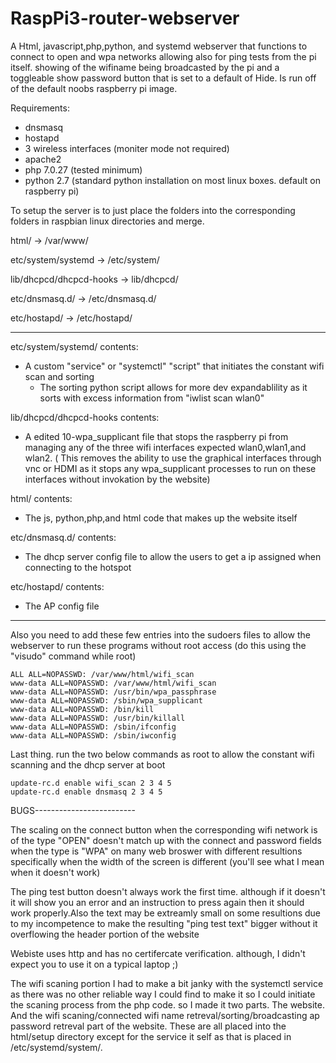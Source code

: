 # RaspPi3-router-webserver
A Html, javascript,php,python, and systemd webserver that functions to connect to open and wpa networks allowing also for ping 
tests from the pi itself. showing of the wifiname being broadcasted by the pi and a toggleable show password button that is set 
to a default of Hide. Is run off of the default noobs raspberry pi image.

Requirements:
  - dnsmasq
  - hostapd
  - 3 wireless interfaces (moniter mode not required)
  - apache2
  - php 7.0.27 (tested minimum)
  - python 2.7 (standard python installation on most linux boxes. default on raspberry pi)


To setup the server is to just place the folders into the corresponding folders in raspbian linux directories and merge.

html/ -> /var/www/

etc/system/systemd -> /etc/system/

lib/dhcpcd/dhcpcd-hooks -> lib/dhcpcd/

etc/dnsmasq.d/ -> /etc/dnsmasq.d/

etc/hostapd/ -> /etc/hostapd/

---------------------------------------------------------------------------------------------------------------------------
etc/system/systemd/ contents:
  
  - A custom "service" or "systemctl" "script" that initiates the constant wifi scan and sorting
    - The sorting python script allows for more dev expandablility as it sorts with excess information from "iwlist scan wlan0"
    
lib/dhcpcd/dhcpcd-hooks contents:
  
  - A edited 10-wpa_supplicant file that stops the raspberry pi from managing any of the three wifi interfaces expected
   wlan0,wlan1,and wlan2. ( This removes the ability to use the graphical interfaces through vnc or HDMI as it stops 
   any wpa_supplicant processes to run on these interfaces without invokation by the website)

html/ contents:
  
  - The js, python,php,and html code that makes up the website itself
  
etc/dnsmasq.d/ contents:
  
  - The dhcp server config file to allow the users to get a ip assigned when connecting to the hotspot

etc/hostapd/ contents:
  
  - The AP config file 

-----------------------------------------------------------------------------------------------------------------------------
Also you need to add these few entries into the sudoers files to allow the webserver to run these programs without root access
(do this using the "visudo" command while root)

    ALL ALL=NOPASSWD: /var/www/html/wifi_scan
    www-data ALL=NOPASSWD: /var/www/html/wifi_scan
    www-data ALL=NOPASSWD: /usr/bin/wpa_passphrase
    www-data ALL=NOPASSWD: /sbin/wpa_supplicant
    www-data ALL=NOPASSWD: /bin/kill
    www-data ALL=NOPASSWD: /usr/bin/killall
    www-data ALL=NOPASSWD: /sbin/ifconfig
    www-data ALL=NOPASSWD: /sbin/iwconfig

Last thing. 
run the two below commands as root to allow the constant wifi scanning and the dhcp server at boot
        
    update-rc.d enable wifi_scan 2 3 4 5     
    update-rc.d enable dnsmasq 2 3 4 5 

BUGS-------------------------

The scaling on the connect button when the corresponding wifi network is of the type "OPEN"
doesn't match up with the connect and password fields when the type is "WPA" on many web broswer
with different resultions specifically when the width of the screen is different
(you'll see what I mean when it doesn't work)

The ping test button doesn't always work the first time. although if it doesn't it will show you an
error and an instruction to press again then it should work properly.Also the text may be extreamly small
on some resultions due to my incompetence to make the resulting "ping test text" bigger without it overflowing the 
header portion of the website

Webiste uses http and has no certifercate verification. although, I didn't expect you to use it on a typical laptop ;)

The wifi scaning portion I had to make a bit janky with the systemctl service as there was no other reliable way I could
find to make it so I could initiate the scaning process from the php code. so I made it two parts. The website. And the 
wifi scaning/connected wifi name retreval/sorting/broadcasting ap password retreval part of the website. These are all
placed into the html/setup directory except for the service it self as that is placed in /etc/systemd/system/.
